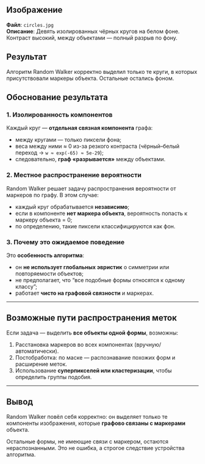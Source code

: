 
## Изображение

**Файл**: `circles.jpg`  
**Описание**: Девять изолированных чёрных кругов на белом фоне. Контраст высокий, между объектами — полный разрыв по фону.

## Результат

Алгоритм Random Walker корректно выделил только те круги, в которых присутствовали маркеры объекта. Остальные остались фоном.

## Обоснование результата

### 1. Изолированность компонентов

Каждый круг — **отдельная связная компонента** графа:
- между кругами — только пиксели фона;
- веса между ними ≈ 0 из-за резкого контраста (чёрный–белый переход → `w ≈ exp(-65) ≈ 5e-29`);
- следовательно, **граф «разрывается»** между объектами.

### 2. Местное распространение вероятности

Random Walker решает задачу распространения вероятности от маркеров по графу. В этом случае:
- каждый круг обрабатывается **независимо**;
- если в компоненте **нет маркера объекта**, вероятность попасть к маркеру объекта = 0;
- по определению, такие пиксели классифицируются как фон.

### 3. Почему это ожидаемое поведение

Это **особенность алгоритма**:
- он **не использует глобальных эвристик** о симметрии или повторяемости объектов;
- не предполагает, что “все подобные формы относятся к одному классу”;
- работает **чисто на графовой связности** и маркерах.

---

## Возможные пути распространения меток

Если задача — выделить **все объекты одной формы**, возможны:
1. Расстановка маркеров во всех компонентах (вручную/автоматически).
2. Постобработка: по маске — распознавание похожих форм и расширение меток.
3. Использование **суперпикселей или кластеризации**, чтобы определить группы подобия.

---

## Вывод

Random Walker повёл себя корректно: он выделяет только те компоненты изображения, которые **графово связаны с маркерами** объекта.

Остальные формы, не имеющие связи с маркером, остаются нераспознанными. Это не ошибка, а строгое следствие устройства алгоритма.